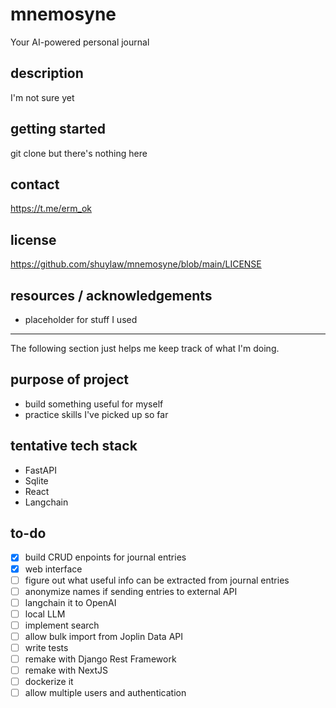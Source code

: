 # mnemosyne
Your AI-powered personal journal

## description
I'm not sure yet

## getting started
git clone but there's nothing here

## contact
https://t.me/erm_ok

## license
https://github.com/shuylaw/mnemosyne/blob/main/LICENSE

## resources / acknowledgements
- placeholder for stuff I used

---
The following section just helps me keep track of what I'm doing. 
## purpose of project
- build something useful for myself
- practice skills I've picked up so far

## tentative tech stack
- FastAPI
- Sqlite
- React
- Langchain

## to-do
- [x] build CRUD enpoints for journal entries
- [x] web interface
- [ ] figure out what useful info can be extracted from journal entries
- [ ] anonymize names if sending entries to external API
- [ ] langchain it to OpenAI
- [ ] local LLM
- [ ] implement search
- [ ] allow bulk import from Joplin Data API
- [ ] write tests
- [ ] remake with Django Rest Framework
- [ ] remake with NextJS
- [ ] dockerize it
- [ ] allow multiple users and authentication
